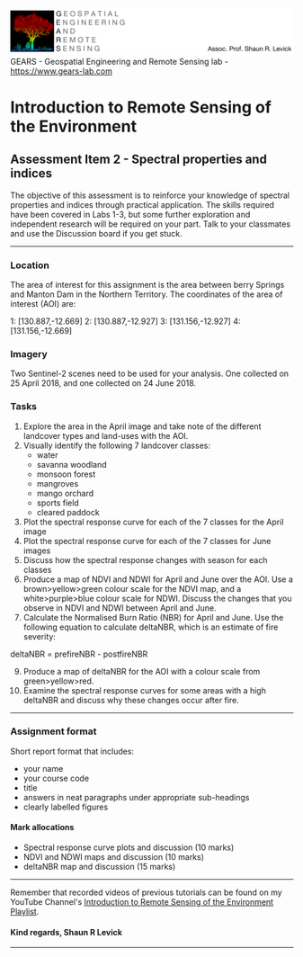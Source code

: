![Shaun Levick](Logo3.png)
GEARS - Geospatial Engineering and Remote Sensing lab - https://www.gears-lab.com

# Introduction to Remote Sensing of the Environment
Assessment Item 2 - Spectral properties and indices
-----------------

The objective of this assessment is to reinforce your knowledge of spectral properties and indices through practical application. The skills required have been covered in Labs 1-3, but some further exploration and independent research will be required on your part. Talk to your classmates and use the Discussion board if you get stuck.

----

### Location

The area of interest for this assignment is the area between berry Springs and Manton Dam in the Northern Territory. The coordinates of the area of interest (AOI) are:

1: [130.887,-12.669]
2: [130.887,-12.927]
3: [131.156,-12.927]
4: [131.156,-12.669]

### Imagery

Two Sentinel-2 scenes need to be used for your analysis. One collected on 25 April 2018, and one collected on 24 June 2018.

### Tasks

1. Explore the area in the April image and take note of the different landcover types and land-uses with the AOI.
2. Visually identify the following 7 landcover classes:
    - water
    - savanna woodland
    - monsoon forest
    - mangroves
    - mango orchard
    - sports field
    - cleared paddock
3. Plot the spectral response curve for each of the 7 classes for the April image
4. Plot the spectral response curve for each of the 7 classes for June images
5. Discuss how the spectral response changes with season for each classes
7. Produce a map of NDVI and NDWI for April and June over the AOI. Use a brown>yellow>green colour scale for the NDVI map, and a white>purple>blue colour scale for NDWI. Discuss the changes that you observe in NDVI and NDWI between April and June.
8. Calculate the Normalised Burn Ratio (NBR) for April and June. Use the following equation to calculate deltaNBR, which is an estimate of fire severity:

deltaNBR = prefireNBR - postfireNBR

9. Produce a map of deltaNBR for the AOI with a colour scale from green>yellow>red.
10. Examine the spectral response curves for some areas with a high deltaNBR and discuss why these changes occur after fire.
------

### Assignment format

Short report format that includes:
- your name
- your course code
- title
- answers in neat paragraphs under appropriate sub-headings
- clearly labelled figures

#### Mark allocations
- Spectral response curve plots and discussion (10 marks)
- NDVI and NDWI maps and discussion (10 marks)
- deltaNBR map and discussion (15 marks)








------

Remember that recorded videos of previous tutorials can be found on my YouTube Channel's [Introduction to Remote Sensing of the Environment Playlist](https://www.youtube.com/playlist?list=PLf6lu3bePWHDi3-lrSqiyInMGQXM34TSV).

#### Kind regards, Shaun R Levick
------
